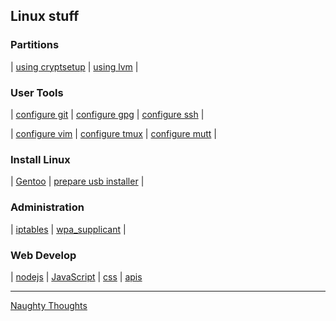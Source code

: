 
<h2> Linux stuff</h2>

<h3> Partitions </h3>

| [using cryptsetup](./linux/cryptsetup.md) |  [using lvm](./linux/lvm.md) | 

<h3> User Tools </h3>

| [configure git](./linux/git.md) | [configure gpg](./linux/gpg.md) | [configure ssh](./linux/ssh.md) | 

| [configure vim](./linux/vim.md) | [configure tmux](./linux/tmux.md) | [configure mutt](./linux/mutt.md) | 

<h3> Install Linux </h3>

| [Gentoo](./distros/gentoo.md) | [prepare usb installer](./linux/usbStick.md) |

<h3> Administration </h3>

| [iptables](./linux/iptables.md) | [wpa_supplicant](./linux/wpa_supplicant.md) | 

<h3> Web Develop </h3>

| [nodejs](./web/nodejs.md) | [JavaScript](.//web/javascript.md) |  [css](./web/css.md) | [apis](./web/apis.md)

---

[Naughty Thoughts](./github/thoughts.md)

